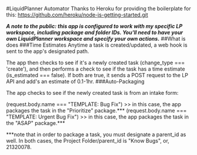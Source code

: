 #LiquidPlanner Automator
Thanks to Heroku for providing the boilerplate for this: https://github.com/heroku/node-js-getting-started.git

***A note to the public: this app is configured to work with my specific LP workspace, including package and folder IDs. You'll need to have your own LiquidPlanner workspace and specify your own actions.***
##What is does
###Time Estimates
Anytime a task is created/updated, a web hook is sent to the app's designated path.

The app then checks to see if it's a newly created task (change_type === 'create'), and then performs a check to see if the task has a time estimate (is_estimated === false). If both are true, it sends a POST request to the LP API and add's an estimate of 0.1-1hr.
###Auto-Packaging

The app checks to see if the newly created task is from an intake form:

(request.body.name === "TEMPLATE: Bug Fix") >> in this case, the app packages the task in the "Prioritize" package.***
(request.body.name === "TEMPLATE: Urgent Bug Fix") >> in this case, the app packages the task in the "ASAP" package.***

***note that in order to package a task, you must designate a parent_id as well. In both cases, the Project Folder/parent_id is "Know Bugs", or, 21320078.

